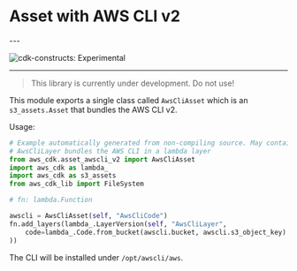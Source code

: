 # Asset with AWS CLI v2

<!--BEGIN STABILITY BANNER-->---


![cdk-constructs: Experimental](https://img.shields.io/badge/cdk--constructs-experimental-important.svg?style=for-the-badge)

---


> This library is currently under development. Do not use!

<!--END STABILITY BANNER-->

This module exports a single class called `AwsCliAsset` which is an `s3_assets.Asset` that bundles the AWS CLI v2.

Usage:

```python
# Example automatically generated from non-compiling source. May contain errors.
# AwsCliLayer bundles the AWS CLI in a lambda layer
from aws_cdk.asset_awscli_v2 import AwsCliAsset
import aws_cdk as lambda_
import aws_cdk as s3_assets
from aws_cdk_lib import FileSystem

# fn: lambda.Function

awscli = AwsCliAsset(self, "AwsCliCode")
fn.add_layers(lambda_.LayerVersion(self, "AwsCliLayer",
    code=lambda_.Code.from_bucket(awscli.bucket, awscli.s3_object_key)
))
```

The CLI will be installed under `/opt/awscli/aws`.
